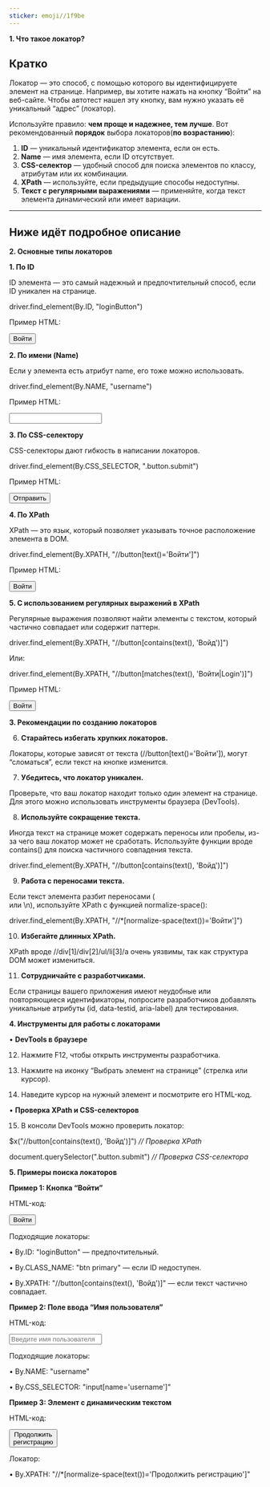 ```yaml
---
sticker: emoji//1f9be
---
```

**1. Что такое локатор?**
## Кратко
Локатор — это способ, с помощью которого вы идентифицируете элемент на странице. Например, вы хотите нажать на кнопку “Войти” на веб-сайте. Чтобы автотест нашел эту кнопку, вам нужно указать её уникальный “адрес” (локатор).

Используйте правило: **чем проще и надежнее, тем лучше**. Вот рекомендованный **порядок** выбора локаторов(**по возрастанию**):

1. **ID** — уникальный идентификатор элемента, если он есть.
2. **Name** — имя элемента, если ID отсутствует.
3. **CSS-селектор** — удобный способ для поиска элементов по классу, атрибутам или их комбинации.
4. **XPath** — используйте, если предыдущие способы недоступны.
5. **Текст с регулярными выражениями** — применяйте, когда текст элемента динамический или имеет вариации.
---

## Ниже идёт подробное описание

**2. Основные типы локаторов**

**1. По ID**

ID элемента — это самый надежный и предпочтительный способ, если ID уникален на странице.

driver.find_element(By.ID, "loginButton")

Пример HTML:

<button id="loginButton">Войти</button>

**2. По имени (Name)**

Если у элемента есть атрибут name, его тоже можно использовать.

driver.find_element(By.NAME, "username")

Пример HTML:

<input type="text" name="username" />

**3. По CSS-селектору**

CSS-селекторы дают гибкость в написании локаторов.

driver.find_element(By.CSS_SELECTOR, ".button.submit")

Пример HTML:

<button class="button submit">Отправить</button>

**4. По XPath**

XPath — это язык, который позволяет указывать точное расположение элемента в DOM.

driver.find_element(By.XPATH, "//button[text()='Войти']")

Пример HTML:

<button>Войти</button>

**5. С использованием регулярных выражений в XPath**

Регулярные выражения позволяют найти элементы с текстом, который частично совпадает или содержит паттерн.

driver.find_element(By.XPATH, "//button[contains(text(), 'Войд')]")

Или:

driver.find_element(By.XPATH, "//button[matches(text(), 'Войти|Login')]")

Пример HTML:

<button>Войти</button>


**3. Рекомендации по созданию локаторов**

6. **Старайтесь избегать хрупких локаторов.**

Локаторы, которые зависят от текста (//button[text()='Войти']), могут “сломаться”, если текст на кнопке изменится.

7. **Убедитесь, что локатор уникален.**

Проверьте, что ваш локатор находит только один элемент на странице. Для этого можно использовать инструменты браузера (DevTools).

8. **Используйте сокращение текста.**

Иногда текст на странице может содержать переносы или пробелы, из-за чего ваш локатор может не сработать. Используйте функции вроде contains() для поиска частичного совпадения текста.

driver.find_element(By.XPATH, "//button[contains(text(), 'Войд')]")

9. **Работа с переносами текста.**

Если текст элемента разбит переносами (<br> или \n), используйте XPath с функцией normalize-space():

driver.find_element(By.XPATH, "//*[normalize-space(text())='Войти']")

10. **Избегайте длинных XPath.**

XPath вроде //div[1]/div[2]/ul/li[3]/a очень уязвимы, так как структура DOM может измениться.

11. **Сотрудничайте с разработчиками.**

Если страницы вашего приложения имеют неудобные или повторяющиеся идентификаторы, попросите разработчиков добавлять уникальные атрибуты (id, data-testid, aria-label) для тестирования.

**4. Инструменты для работы с локаторами**

• **DevTools в браузере**

12. Нажмите F12, чтобы открыть инструменты разработчика.

13. Нажмите на иконку “Выбрать элемент на странице” (стрелка или курсор).

14. Наведите курсор на нужный элемент и посмотрите его HTML-код.

• **Проверка XPath и CSS-селекторов**

15. В консоли DevTools можно проверить локатор:

$x("//button[contains(text(), 'Войд')]") _// Проверка XPath_

document.querySelector(".button.submit") _// Проверка CSS-селектора_

**5. Примеры поиска локаторов**

**Пример 1: Кнопка “Войти”**

HTML-код:

<button id="loginButton" class="btn primary">Войти</button>

Подходящие локаторы:

• By.ID: "loginButton" — предпочтительный.

• By.CLASS_NAME: "btn primary" — если ID недоступен.

• By.XPATH: "//button[contains(text(), 'Войд')]" — если текст частично совпадает.

**Пример 2: Поле ввода “Имя пользователя”**

HTML-код:

<input type="text" name="username" placeholder="Введите имя пользователя" />

Подходящие локаторы:

• By.NAME: "username"

• By.CSS_SELECTOR: "input[name='username']"

**Пример 3: Элемент с динамическим текстом**

HTML-код:

<button>Продолжить<br>регистрацию</button>

Локатор:

• By.XPATH: "//*[normalize-space(text())='Продолжить регистрацию']"